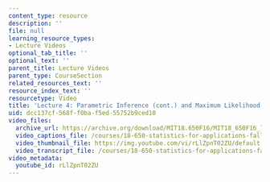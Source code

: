 ```yaml
---
content_type: resource
description: ''
file: null
learning_resource_types:
- Lecture Videos
optional_tab_title: ''
optional_text: ''
parent_title: Lecture Videos
parent_type: CourseSection
related_resources_text: ''
resource_index_text: ''
resourcetype: Video
title: 'Lecture 4: Parametric Inference (cont.) and Maximum Likelihood Estimation'
uid: dcc137cf-568f-f0ba-f5ed-55752b9ced10
video_files:
  archive_url: https://archive.org/download/MIT18.650F16/MIT18_650F16_lec04_300k.mp4
  video_captions_file: /courses/18-650-statistics-for-applications-fall-2016/f53d61d7c6c25c70b7c9331c084db148_rLlZpnT02ZU.vtt
  video_thumbnail_file: https://img.youtube.com/vi/rLlZpnT02ZU/default.jpg
  video_transcript_file: /courses/18-650-statistics-for-applications-fall-2016/c4ea10c2bd797d21f8f4c5d61a8523f2_rLlZpnT02ZU.pdf
video_metadata:
  youtube_id: rLlZpnT02ZU
---
```

